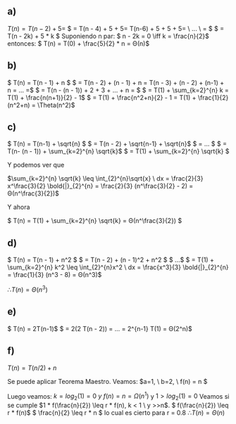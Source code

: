 ## a)

$T(n) = T(n-2)+5 =$
$ = T(n - 4) + 5 + 5= T(n-6) + 5 + 5 + 5= \ ... \ = $
$ = T(n - 2k) + 5 * k  $
Suponiendo n par:
$ n - 2k = 0 \iff k = \frac{n}{2}$
entonces:
    $ T(n) = T(0) + \frac{5}{2} * n = Θ(n)$

## b)
$ T(n) = T(n - 1) + n $
$ = T(n - 2) + (n - 1) + n = T(n - 3) + (n - 2) + (n-1) + n = ... =$
$ = T(n - (n - 1)) + 2 + 3 + ... + n = $
$ = T(1) + \sum_{k=2}^{n} k = T(1) + \frac{n(n+1)}{2} - 1$
$ = T(1) + \frac{n^2+n}{2} - 1 = T(1) + \frac{1}{2}(n^2+n) = \Theta(n^2)$

## c)
$ T(n) = T(n-1) + \sqrt{n} $
$ = T(n - 2) + \sqrt{n-1} + \sqrt{n}$
$ = ... $
$ = T(n- (n - 1)) + \sum_{k=2}^{n} \sqrt{k}$
$ = T(1) + \sum_{k=2}^{n} \sqrt{k} $

Y podemos ver que

$\sum_{k=2}^{n} \sqrt{k} \leq \int_{2}^{n}\sqrt{x} \ dx = \frac{2}{3} x^\frac{3}{2} \bold{|}_{2}^{n} = \frac{2}{3} (n^\frac{3}{2} - 2) = Θ(n^\frac{3}{2})$

Y ahora

$ T(n) = T(1) + \sum_{k=2}^{n} \sqrt{k} = Θ(n^\frac{3}{2}) $


## d)
$ T(n) = T(n - 1) + n^2 $
$ = T(n - 2) + (n - 1)^2 + n^2 $
$ ...$
$ = T(1) + \sum_{k=2}^{n} k^2 \leq \int_{2}^{n}x^2 \ dx = \frac{x^3}{3} \bold{|}_{2}^{n} = \frac{1}{3} (n^3 - 8) = Θ(n^3)$

$∴ T(n) = Θ(n^3)$

## e)
$ T(n) = 2T(n-1)$
$ = 2(2 T(n - 2)) = ... = 2^{n-1} T(1) = Θ(2^n)$ 

## f)
$T(n) = T(n/2) + n$

Se puede aplicar Teorema Maestro. Veamos:
$a=1, \ b=2, \ f(n) = n $

Luego veamos:
$k = log_2(1) = 0$
$y \ f(n) = n = Ω(n^1)$ y $1 > log_2(1) = 0$
Veamos si se cumple $1 * f(\frac{n}{2}) \leq r * f(n), k < 1 \ y >>n$.
$ f(\frac{n}{2}) \leq r * f(n)$
$ \frac{n}{2} \leq r * n $
lo cual es cierto para r = 0.8
$∴ T(n) = Θ(n)$
